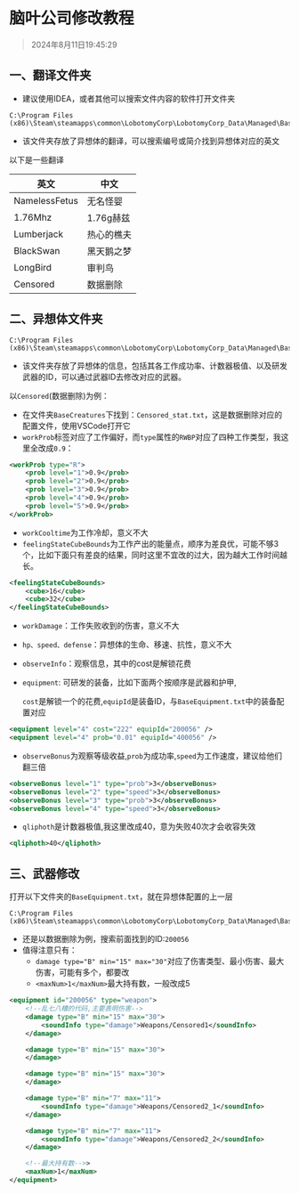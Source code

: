 # 脑叶公司修改教程

> 2024年8月11日19:45:29

## 一、翻译文件夹

* 建议使用IDEA，或者其他可以搜索文件内容的软件打开文件夹

```url
C:\Program Files (x86)\Steam\steamapps\common\LobotomyCorp\LobotomyCorp_Data\Managed\BaseMod\BaseCreatures
```

* 该文件夹存放了异想体的翻译，可以搜索编号或简介找到异想体对应的英文

以下是一些翻译

| 英文 | 中文 |
| ---- | ---- |
|NamelessFetus 	|无名怪婴|
|1.76Mhz 		|1.76g赫兹|
|Lumberjack	    |热心的樵夫|
|BlackSwan	    |黑天鹅之梦|
|LongBird		|审判鸟|
|Censored		|数据删除|

## 二、异想体文件夹

```url
C:\Program Files (x86)\Steam\steamapps\common\LobotomyCorp\LobotomyCorp_Data\Managed\BaseMod\BaseCreatures
```

* 该文件夹存放了异想体的信息，包括其各工作成功率、计数器极值、以及研发武器的ID，可以通过武器ID去修改对应的武器。

以`Censored`(数据删除)为例：

* 在文件夹`BaseCreatures`下找到：`Censored_stat.txt`，这是数据删除对应的配置文件，使用VSCode打开它
* `workProb`标签对应了工作偏好，而`type`属性的`RWBP`对应了四种工作类型，我这里全改成`0.9`：

```xml
<workProb type="R">
    <prob level="1">0.9</prob>
    <prob level="2">0.9</prob>
    <prob level="3">0.9</prob>
    <prob level="4">0.9</prob>
    <prob level="5">0.9</prob>
</workProb>
```

* `workCooltime`为工作冷却，意义不大
* `feelingStateCubeBounds`为工作产出的能量点，顺序为差良优，可能不够3个，比如下面只有差良的结果，同时这里不宜改的过大，因为越大工作时间越长。

```xml
<feelingStateCubeBounds>
    <cube>16</cube>
    <cube>32</cube>
</feelingStateCubeBounds>
```

* `workDamage`：工作失败收到的伤害，意义不大

* `hp、speed、defense`：异想体的生命、移速、抗性，意义不大

* `observeInfo`：观察信息，其中的cost是解锁花费

* `equipment`:  可研发的装备，比如下面两个按顺序是武器和护甲,

  `cost`是解锁一个的花费,`equipId`是装备ID，与`BaseEquipment.txt`中的装备配置对应

```xml
<equipment level="4" cost="222" equipId="200056" />
<equipment level="4" prob="0.01" equipId="400056" />
```

* `observeBonus`为观察等级收益,`prob`为成功率,`speed`为工作速度，建议给他们翻三倍

```xml
<observeBonus level="1" type="prob">3</observeBonus>
<observeBonus level="2" type="speed">3</observeBonus>
<observeBonus level="3" type="prob">3</observeBonus>
<observeBonus level="4" type="speed">3</observeBonus>
```

* `qliphoth`是计数器极值,我这里改成40，意为失败40次才会收容失效

```xml
<qliphoth>40</qliphoth>
```

## 三、武器修改

打开以下文件夹的`BaseEquipment.txt`，就在异想体配置的上一层

```url
C:\Program Files (x86)\Steam\steamapps\common\LobotomyCorp\LobotomyCorp_Data\Managed\BaseMod
```

* 还是以数据删除为例，搜索前面找到的ID:`200056`
* 值得注意只有：
  * `damage type="B" min="15" max="30"`对应了伤害类型、最小伤害、最大伤害，可能有多个，都要改
  * `<maxNum>1</maxNum>`最大持有数，一般改成5

```xml
<equipment id="200056" type="weapon">
	<!--乱七八糟的代码,主要表明伤害-->
    <damage type="B" min="15" max="30">
        <soundInfo type="damage">Weapons/Censored1</soundInfo>
    </damage>

    <damage type="B" min="15" max="30">
    </damage>

    <damage type="B" min="15" max="30">
    </damage>

    <damage type="B" min="7" max="11">
        <soundInfo type="damage">Weapons/Censored2_1</soundInfo>
    </damage>

    <damage type="B" min="7" max="11">
        <soundInfo type="damage">Weapons/Censored2_2</soundInfo>
    </damage>

	<!--最大持有数-->>
    <maxNum>1</maxNum>
</equipment>
```

